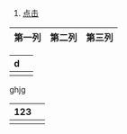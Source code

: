 1. <a id ="01-1"> [点击](#01-2)

<div>
<table>
<thead>
<th> 第一列 </th>
<th> 第二列 </th>
<th> 第三列 </th>
</thead>
<tbody>

</tbody>
</table>
</div>

|d|  |
|--|--|
|  |  | 

<body> ghjg </body>



| 123<a id ="01-2"> |  |
|--|--|
|  |  |


<!--stackedit_data:
eyJoaXN0b3J5IjpbMTIzNTEwNjMwMiwxMjI5MDY5MTYyLDEwMD
c2NjgyODFdfQ==
-->